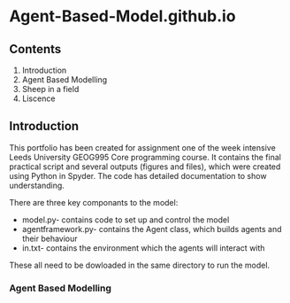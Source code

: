 # Agent-Based-Model.github.io

## Contents
1. Introduction
2. Agent Based Modelling
3. Sheep in a field
4. Liscence

## Introduction
This portfolio has been created for assignment one of the week intensive Leeds University GEOG995 Core programming course. 
It contains the final practical script and several outputs (figures and files), which were created using Python in Spyder. The code has detailed documentation to show understanding.

There are three key componants to the model:
* model.py- contains code to set up and control the model
* agentframework.py- contains the Agent class, which builds agents and their behaviour
* in.txt- contains the environment which the agents will interact with    

These all need to be dowloaded in the same directory to run the model.
### Agent Based Modelling
